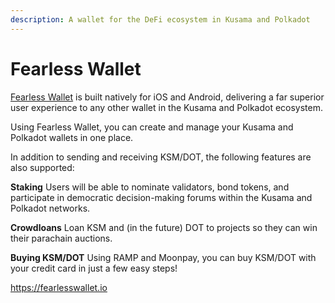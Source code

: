 ```yaml
---
description: A wallet for the DeFi ecosystem in Kusama and Polkadot
---
```


# Fearless Wallet

[Fearless Wallet](https://fearlesswallet.io) is built natively for iOS and Android, delivering a far superior user experience to any other wallet in the Kusama and Polkadot ecosystem.

Using Fearless Wallet, you can create and manage your Kusama and Polkadot wallets in one place.&#x20;

In addition to sending and receiving KSM/DOT, the following features are also supported:

**Staking** Users will be able to nominate validators, bond tokens, and participate in democratic decision-making forums within the Kusama and Polkadot networks.

**Crowdloans** Loan KSM and (in the future) DOT to projects so they can win their parachain auctions.

**Buying KSM/DOT** Using RAMP and Moonpay, you can buy KSM/DOT with your credit card in just a few easy steps!

https://fearlesswallet.io
